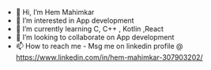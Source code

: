 - 👋 Hi, I’m Hem Mahimkar 
- 👀 I’m interested in App development
- 🌱 I’m currently learning C, C++ , Kotlin ,React
- 💞️ I’m looking to collaborate on App development
- 📫 How to reach me - Msg me on linkedin profile @ https://www.linkedin.com/in/hem-mahimkar-307903202/

<!---
Ironteen23/Ironteen23 is a ✨ special ✨ repository because its `README.md` (this file) appears on your GitHub profile.
You can click the Preview link to take a look at your changes.
--->
